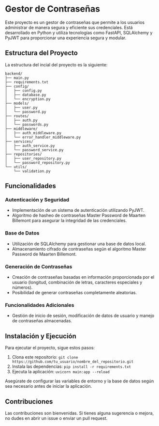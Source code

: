
# Gestor de Contraseñas

Este proyecto es un gestor de contraseñas que permite a los usuarios administrar de manera segura y eficiente sus credenciales. Está desarrollado en Python y utiliza tecnologías como FastAPI, SQLAlchemy y PyJWT para proporcionar una experiencia segura y modular.

## Estructura del Proyecto

La estructura del incial del proyecto es la siguiente:

```
backend/
├── main.py
├── requirements.txt
├── config/
│   ├── config.py
│   ├── database.py
│   └── encryption.py
├── models/
│   ├── user.py
│   └── password.py
├── routes/
│   ├── auth.py
│   └── passwords.py
├── middleware/
│   ├── auth_middleware.py
│   └── error_handler_middleware.py
├── services/
│   ├── auth_service.py
│   └── password_service.py
├── repositories/
│   ├── user_repository.py
│   └── password_repository.py
└── utils/
    └── validation.py
```

## Funcionalidades

### Autenticación y Seguridad

- Implementación de un sistema de autenticación utilizando PyJWT.
- Algoritmo de hasheo de contraseñas Master Password de Maarten Billemont para asegurar la integridad de las credenciales.

### Base de Datos

- Utilización de SQLAlchemy para gestionar una base de datos local.
- Almacenamiento cifrado de contraseñas según el algoritmo Master Password de Maarten Billemont.

### Generación de Contraseñas

- Creación de contraseñas basadas en información proporcionada por el usuario (longitud, combinación de letras, caracteres especiales y números).
- Posibilidad de generar contraseñas completamente aleatorias.

### Funcionalidades Adicionales

- Gestión de inicio de sesión, modificación de datos de usuario y manejo de contraseñas almacenadas.

## Instalación y Ejecución

Para ejecutar el proyecto, sigue estos pasos:

1. Clona este repositorio: `git clone https://github.com/tu_usuario/nombre_del_repositorio.git`
2. Instala las dependencias: `pip install -r requirements.txt`
3. Ejecuta la aplicación: `uvicorn main:app --reload`

Asegúrate de configurar las variables de entorno y la base de datos según sea necesario antes de iniciar la aplicación.

## Contribuciones

Las contribuciones son bienvenidas. Si tienes alguna sugerencia o mejora, no dudes en abrir un issue o enviar un pull request.

